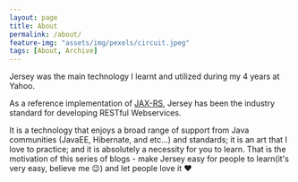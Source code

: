 ```yaml
---
layout: page
title: About
permalink: /about/
feature-img: "assets/img/pexels/circuit.jpeg"
tags: [About, Archive]
---
```


Jersey was the main technology I learnt and utilized during my 4 years at Yahoo.

As a reference implementation of [JAX-RS](https://github.com/QubitPi/Opinionated-JAX-RS-Spec), Jersey has been the
industry standard for developing RESTful Webservices.

It is a technology that enjoys a broad range of support from Java communities (JavaEE, Hibernate, and etc...) and
standards; it is an art that I love to practice; and it is absolutely a necessity for you to learn. That is the
motivation of this series of blogs - make Jersey easy for people to learn(it's very easy, believe me 😉) and let
people love it ❤️

